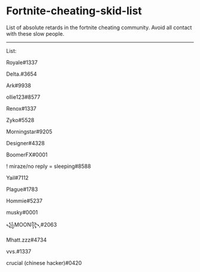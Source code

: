 # Fortnite-cheating-skid-list
List of absolute retards in the fortnite cheating community. Avoid all contact with these slow people.

----------------------------------------
List:

Royale#1337

Delta.#3654

Ark#9938

ollie123#8577

Renox#1337

Zyko#5528

Morningstar#9205

Designer#4328

BoomerFX#0001

! miraze/no reply = sleeping#8588

Yail#7112

Plague#1783

Hommie#5237

musky#0001

꧁MOON꧂,#2063

Mhatt.zzz#4734

vvs.#1337

crucial (chinese hacker)#0420
